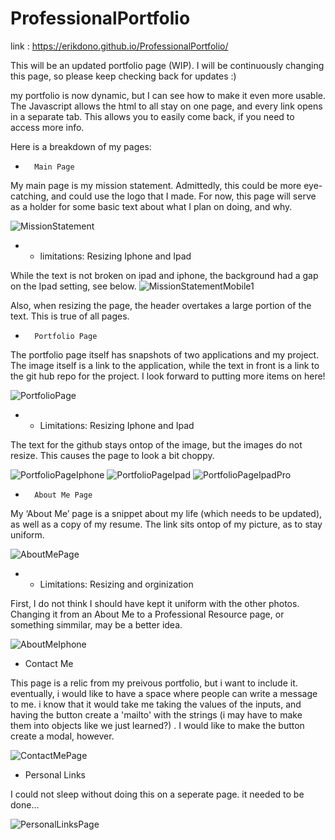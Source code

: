 # ProfessionalPortfolio

link : https://erikdono.github.io/ProfessionalPortfolio/

This will be an updated portfolio page (WIP). I will be continuously changing this page, so please keep checking back for updates :)

my portfolio is now dynamic, but I can see how to make it even more usable. The Javascript allows the html to all stay on one page, and every link opens in a separate tab. This allows you to easily come back, if you need to access more info. 

Here is a breakdown of my pages:


-       Main Page 
My main page is my mission statement. Admittedly, this could be more eye-catching, and could use the logo that I made. For now, this page will serve as a holder for some basic text about what I plan on doing, and why.

![MissionStatement](./assets/missionState.png)

- - limitations:  Resizing Iphone and Ipad

While the text is not broken on ipad and iphone, the background had a gap on the Ipad setting, see below. 
        ![MissionStatementMobile1](./assets/mainIpad.png)
         
Also, when resizing the page, the header overtakes a large portion of the text. This is true of all pages. 
        
-       Portfolio Page  

The portfolio page itself has snapshots of two applications and my project. The image itself is a link to the application, while the text in front is a link to the git hub repo for the project. I look forward to putting more items on here! 

![PortfolioPage](./assets/PortScreen.png)

- - Limitations: Resizing Iphone and Ipad

The text for the github stays ontop of the image, but the images do not resize. This causes the page to look a bit choppy. 

![PortfolioPageIphone](./assets/portPageIphone.png)
![PortfolioPageIpad](./assets/portIpad.png)
![PortfolioPageIpadPro](./assets/portIpadPro.png)

-       About Me Page

My ‘About Me’ page is a snippet about my life (which needs to be updated), as well as a copy of my resume. The link sits ontop of my picture, as to stay uniform. 

![AboutMePage](./assets/aboutScreen.png)

- - Limitations: Resizing and orginization 

First, I do not think I should have kept it uniform with the other photos. Changing it from an About Me to a Professional Resource page, or something simmilar, may be a better idea. 

![AboutMeIphone](./assets/aboutMeIphone.png)

- Contact Me 

This page is a relic from my preivous portfolio, but i want to include it. eventually, i would like to have a space where people can write a message to me. i know that it would take me taking the values of the inputs, and having the button create a 'mailto' with the strings (i may have to make them into objects like we just learned?) . I would like to make the button create a modal, however. 

![ContactMePage](./assets/ContactScreen.png)

- Personal Links

I could not sleep without doing this on a seperate page. it needed to be done... 

![PersonalLinksPage](./assets/PersonalLink.png)